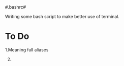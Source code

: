 #.bashrc#

Writing some bash script to make better use of terminal.

To Do 
=====

1.Meaning full aliases 

2.
